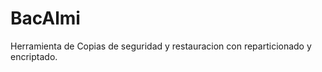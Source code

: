 BacAlmi
=======

Herramienta de Copias de seguridad y restauracion con reparticionado  y encriptado.
